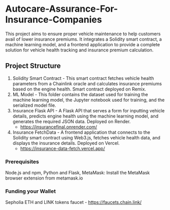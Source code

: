 ﻿# Autocare-Assurance-For-Insurance-Companies
This project aims to ensure proper vehicle maintenance to help customers avail of lower insurance premiums. It integrates a Solidity smart contract, a machine learning model, and a frontend application to provide a complete solution for vehicle health tracking and insurance premium calculation.

## Project Structure
1) Solidity Smart Contract - This smart contract fetches vehicle health parameters from a Chainlink oracle and calculates insurance premiums based on the engine health. Smart contract deployed on Remix.
2) ML Model - This folder contains the dataset used for training the machine learning model, the Jupyter notebook used for training, and the serialized model file.
3) Insurance Flask API - A Flask API that serves a form for inputting vehicle details, predicts engine health using the machine learning model, and generates the required JSON data. Deployed on Render.
   - https://insurancefinal.onrender.com/
4) Insurance FetchData - A frontend application that connects to the Solidity smart contract using Web3.js, fetches vehicle health data, and displays the insurance details. Deployed on Vercel.
   - https://insurance-data-fetch.vercel.app/
     
### Prerequisites
Node.js and npm,
Python and Flask,
MetaMask: Install the MetaMask browser extension from metamask.io

### Funding your Wallet
Sepholia ETH and LINK tokens faucet - https://faucets.chain.link/
